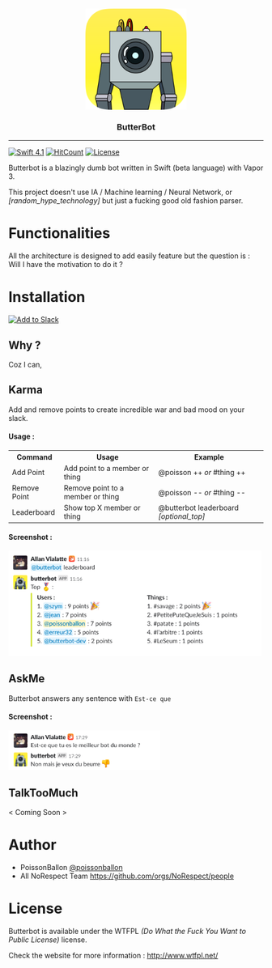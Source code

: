 <h3 align="center">
<a href="https://github.com/NoRespect/ButterBot">
<img src="./Assets/roundIcon.png" width="200" />
<br />
<br />
</a>
ButterBot
</h3>

------

[![Swift 4.1](https://img.shields.io/badge/Language-Swift%204-orange.svg)](https://developer.apple.com/swift/)
[![HitCount](http://hits.dwyl.com/NoRespect/ButterBot.svg)](http://hits.dwyl.com/NoRespect/ButterBot)
[![License](https://img.shields.io/badge/License-WTFPL-blue.svg)](http://www.wtfpl.net/)

Butterbot is a blazingly dumb bot written in Swift (beta language) with Vapor 3.

This project doesn't use IA / Machine learning / Neural Network, or *[random_hype_technology]* but just a fucking good old fashion parser.

# Functionalities

All the architecture is designed to add easily feature but the question is : Will I have the motivation to do it ?

# Installation

<a href="https://slack.com/oauth/authorize?scope=incoming-webhook,bot&client_id=18376735542.351461878310"><img alt="Add to Slack" height="40" width="139" src="https://platform.slack-edge.com/img/add_to_slack.png" srcset="https://platform.slack-edge.com/img/add_to_slack.png 1x, https://platform.slack-edge.com/img/add_to_slack@2x.png 2x" /></a>


## Why ?

Coz I can,

## Karma

Add and remove points to create incredible war and bad mood on your slack.

#### Usage :

<table style="width:100%">
 <tr>
  <th>Command</th>
  <th>Usage</th>
  <th>Example</th>
 </tr>
 <tr>
  <td>Add Point</td>
  <td>Add point to a member or thing</td>
  <td>@poisson ++ <i>or</i> #thing ++</td>
 </tr>
 <tr>
  <td>Remove Point</td>
  <td>Remove point to a member or thing</td>
  <td>@poisson -- <i>or</i> #thing --</td>
 </tr>
 <tr>
  <td>Leaderboard</td>
  <td>Show top X member or thing</td>
  <td>@butterbot leaderboard <i>[optional_top]<i> </td>
 </tr>
</table>

#### Screenshot :

<img src="./Assets/screen_leaderboard.png" width="500" />

## AskMe

Butterbot answers any sentence with `Est-ce que`

#### Screenshot :

<img src="./Assets/screen_isit.png" width="300" />

## TalkTooMuch

< Coming Soon >

# Author

* PoissonBallon [@poissonballon](https://twitter.com/poissonballon)
* All NoRespect Team https://github.com/orgs/NoRespect/people

# License

Butterbot is available under the WTFPL *(Do What the Fuck You Want to Public License)* license.

Check the website for more information : http://www.wtfpl.net/
